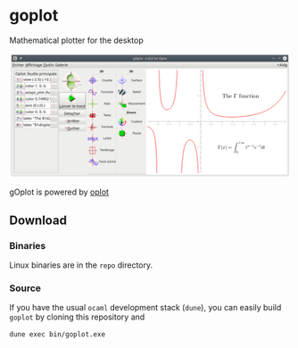 # goplot
Mathematical plotter for the desktop

![goplot GUI](goplot.png)

gOplot is powered by [oplot](https://github.com/sanette/oplot)

## Download

### Binaries

Linux binaries are in the `repo` directory.

### Source

If you have the usual `ocaml` development stack (`dune`), you can easily build `goplot` by cloning this repository and

```
dune exec bin/goplot.exe
```
